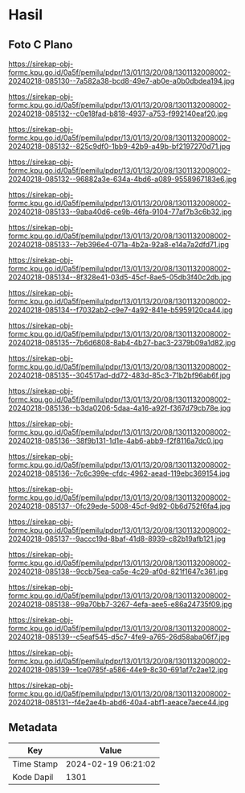 # Hasil

## Foto C Plano

https://sirekap-obj-formc.kpu.go.id/0a5f/pemilu/pdpr/13/01/13/20/08/1301132008002-20240218-085130--7a582a38-bcd8-49e7-ab0e-a0b0dbdea194.jpg

https://sirekap-obj-formc.kpu.go.id/0a5f/pemilu/pdpr/13/01/13/20/08/1301132008002-20240218-085132--c0e18fad-b818-4937-a753-f992140eaf20.jpg

https://sirekap-obj-formc.kpu.go.id/0a5f/pemilu/pdpr/13/01/13/20/08/1301132008002-20240218-085132--825c9df0-1bb9-42b9-a49b-bf2197270d71.jpg

https://sirekap-obj-formc.kpu.go.id/0a5f/pemilu/pdpr/13/01/13/20/08/1301132008002-20240218-085132--96882a3e-634a-4bd6-a089-9558967183e6.jpg

https://sirekap-obj-formc.kpu.go.id/0a5f/pemilu/pdpr/13/01/13/20/08/1301132008002-20240218-085133--9aba40d6-ce9b-46fa-9104-77af7b3c6b32.jpg

https://sirekap-obj-formc.kpu.go.id/0a5f/pemilu/pdpr/13/01/13/20/08/1301132008002-20240218-085133--7eb396e4-071a-4b2a-92a8-e14a7a2dfd71.jpg

https://sirekap-obj-formc.kpu.go.id/0a5f/pemilu/pdpr/13/01/13/20/08/1301132008002-20240218-085134--8f328e41-03d5-45cf-8ae5-05db3f40c2db.jpg

https://sirekap-obj-formc.kpu.go.id/0a5f/pemilu/pdpr/13/01/13/20/08/1301132008002-20240218-085134--f7032ab2-c9e7-4a92-841e-b5959120ca44.jpg

https://sirekap-obj-formc.kpu.go.id/0a5f/pemilu/pdpr/13/01/13/20/08/1301132008002-20240218-085135--7b6d6808-8ab4-4b27-bac3-2379b09a1d82.jpg

https://sirekap-obj-formc.kpu.go.id/0a5f/pemilu/pdpr/13/01/13/20/08/1301132008002-20240218-085135--304517ad-dd72-483d-85c3-71b2bf96ab6f.jpg

https://sirekap-obj-formc.kpu.go.id/0a5f/pemilu/pdpr/13/01/13/20/08/1301132008002-20240218-085136--b3da0206-5daa-4a16-a92f-f367d79cb78e.jpg

https://sirekap-obj-formc.kpu.go.id/0a5f/pemilu/pdpr/13/01/13/20/08/1301132008002-20240218-085136--38f9b131-1d1e-4ab6-abb9-f2f8116a7dc0.jpg

https://sirekap-obj-formc.kpu.go.id/0a5f/pemilu/pdpr/13/01/13/20/08/1301132008002-20240218-085136--7c6c399e-cfdc-4962-aead-119ebc369154.jpg

https://sirekap-obj-formc.kpu.go.id/0a5f/pemilu/pdpr/13/01/13/20/08/1301132008002-20240218-085137--0fc29ede-5008-45cf-9d92-0b6d752f6fa4.jpg

https://sirekap-obj-formc.kpu.go.id/0a5f/pemilu/pdpr/13/01/13/20/08/1301132008002-20240218-085137--9accc19d-8baf-41d8-8939-c82b19afb121.jpg

https://sirekap-obj-formc.kpu.go.id/0a5f/pemilu/pdpr/13/01/13/20/08/1301132008002-20240218-085138--9ccb75ea-ca5e-4c29-af0d-821f1647c361.jpg

https://sirekap-obj-formc.kpu.go.id/0a5f/pemilu/pdpr/13/01/13/20/08/1301132008002-20240218-085138--99a70bb7-3267-4efa-aee5-e86a24735f09.jpg

https://sirekap-obj-formc.kpu.go.id/0a5f/pemilu/pdpr/13/01/13/20/08/1301132008002-20240218-085139--c5eaf545-d5c7-4fe9-a765-26d58aba06f7.jpg

https://sirekap-obj-formc.kpu.go.id/0a5f/pemilu/pdpr/13/01/13/20/08/1301132008002-20240218-085139--1ce0785f-a586-44e9-8c30-691af7c2ae12.jpg

https://sirekap-obj-formc.kpu.go.id/0a5f/pemilu/pdpr/13/01/13/20/08/1301132008002-20240218-085131--f4e2ae4b-abd6-40a4-abf1-aeace7aece44.jpg


## Metadata

| Key        | Value               |
| ---------- | ------------------- |
| Time Stamp | 2024-02-19 06:21:02 |
| Kode Dapil | 1301                |



